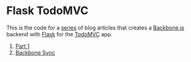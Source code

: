 # Flask TodoMVC

This is the code for a [series][5] of blog articles that creates a [Backbone.js][3]
backend with [Flask][2] for the [TodoMVC][1] app.  

1. [Part 1][5]
2. [Backbone Sync][6]

[1]: http://todomvc.com
[2]: http://flask.pocoo.org/
[3]: http://backbonejs.org
[4]: http://todomvc.com/architecture-examples/backbone/
[5]: http://simplectic.com/blog/2014/flask-todomvc-part1/
[6]: http://simplectic.com/blog/2014/flask-todomvc-backbone-sync/
